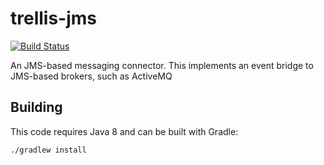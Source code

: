 # trellis-jms

[![Build Status](https://travis-ci.org/acoburn/trellis-jms.png?branch=master)](https://travis-ci.org/acoburn/trellis-jms)

An JMS-based messaging connector. This implements an event bridge to
JMS-based brokers, such as ActiveMQ

## Building

This code requires Java 8 and can be built with Gradle:

    ./gradlew install
